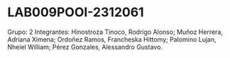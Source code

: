 # LAB009POOI-2312061
Grupo: 2
Integrantes: 
Hinostroza Tinoco, Rodrigo Alonso; 
Muñoz Herrera, Adriana Ximena; 
Ordoñez Ramos, Francheska Hittomy; 
Palomino Lujan, Nheiel William; 
Pérez Gonzales, Alessandro Gustavo.
